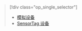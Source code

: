 > [!div class="op_single_selector"]
> * [模拟设备](../articles/iot-suite/iot-suite-v1-gateway-kit-get-started-simulator.md)
> * [SensorTag 设备](../articles/iot-suite/iot-suite-v1-gateway-kit-get-started-sensortag.md)
